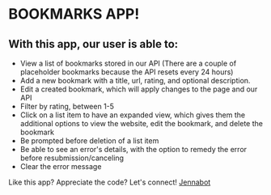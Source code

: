 # BOOKMARKS APP!

## With this app, our user is able to:

- View a list of bookmarks stored in our API (There are a couple of placeholder bookmarks because the API resets every 24 hours)
- Add a new bookmark with a title, url, rating, and optional description.
- Edit a created bookmark, which will apply changes to the page and our API
- Filter by rating, between 1-5
- Click on a list item to have an expanded view, which gives them the additional options to view the website, edit the bookmark, and delete the bookmark
- Be prompted before deletion of a list item
- Be able to see an error's details, with the option to remedy the error before resubmission/canceling
- Clear the error message

Like this app? Appreciate the code? Let's connect!
[Jennabot](https://linktr.ee/jenna.chestnut)
